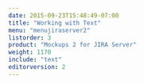 ```yaml
---
date: 2015-09-23T15:48:49-07:00
title: "Working with Text"
menu: "menujiraserver2"
listorder: 3
product: "Mockups 2 for JIRA Server"
weight: 1170
include: "text"
editorversion: 2
---
```

